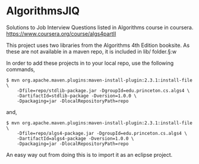 AlgorithmsJIQ
=============

Solutions to Job Interview Questions listed in Algorithms course in coursera. https://www.coursera.org/course/algs4partII

This project uses two libraries from the Algorithms 4th Edition booksite. As these are not available in a maven repo, it is included in lib/ folder.§:w

In order to add these projects in to your local repo, use the following commands,

    $ mvn org.apache.maven.plugins:maven-install-plugin:2.3.1:install-file \
        -Dfile=repo/stdlib-package.jar -DgroupId=edu.princeton.cs.algs4 \
        -DartifactId=stdlib-package -Dversion=1.0.0 \
        -Dpackaging=jar -DlocalRepositoryPath=repo

and,

    $ mvn org.apache.maven.plugins:maven-install-plugin:2.3.1:install-file \
        -Dfile=repo/algs4-package.jar -DgroupId=edu.princeton.cs.algs4 \
        -DartifactId=algs4-package -Dversion=1.0.0 \
        -Dpackaging=jar -DlocalRepositoryPath=repo

An easy way out from doing this is to import it as an eclipse project.
